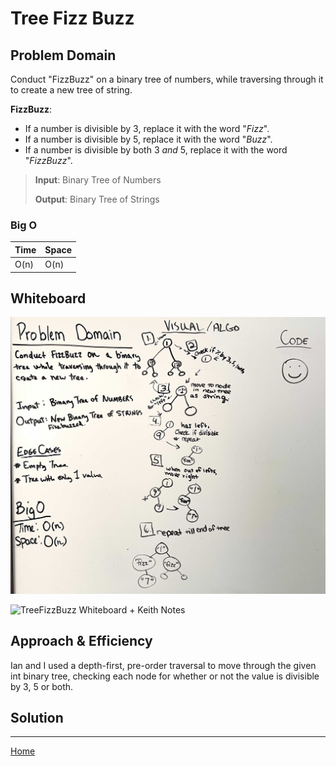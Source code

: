 # Tree Fizz Buzz

## Problem Domain

Conduct "FizzBuzz" on a binary tree of numbers, while traversing through it to create a new tree of string.

**FizzBuzz**:

* If a number is divisible by 3, replace it with the word "*Fizz*".
* If a number is divisible by 5, replace it with the word "*Buzz*".
* If a number is divisible by both 3 *and* 5, replace it with the word "*FizzBuzz*".

> **Input**: Binary Tree of Numbers
>
> **Output**: Binary Tree of Strings

### Big O

| Time | Space |
| :----------- | :----------- |
| O(n) | O(n) |

## Whiteboard

![TreeFizzBuzz Whiteboard](TreeFizzBuzz.jpg)

![TreeFizzBuzz Whiteboard + Keith Notes](treeFizzBuzz2.png)

## Approach & Efficiency

Ian and I used a depth-first, pre-order traversal to move through the given int binary tree, checking each node for whether or not the value is divisible by 3, 5 or both.

## Solution

---

[Home](/README.md)
